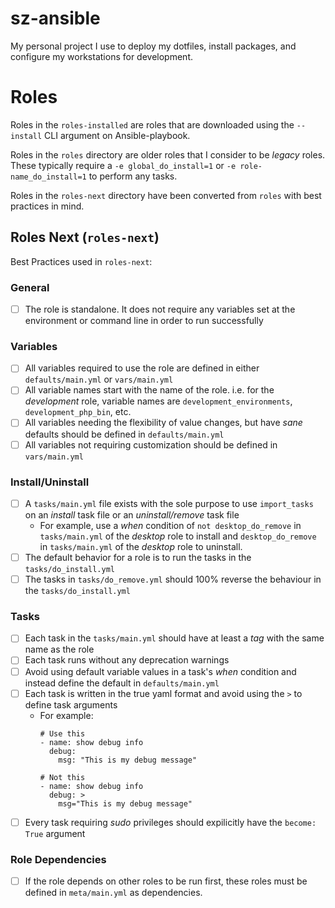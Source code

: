 # sz-ansible
My personal project I use to deploy my dotfiles, install packages, and configure my workstations for development.

# Roles
Roles in the `roles-installed` are roles that are downloaded using the `--install` CLI argument on Ansible-playbook.

Roles in the `roles` directory are older roles that I consider to be *legacy* roles. These typically require a `-e global_do_install=1` or `-e role-name_do_install=1` to perform any tasks.

Roles in the `roles-next` directory have been converted from `roles` with best practices in mind.

## Roles Next (`roles-next`)
Best Practices used in `roles-next`:

### General
- [ ] The role is standalone. It does not require any variables set at the environment or command line in order to run successfully

### Variables
- [ ] All variables required to use the role are defined in either `defaults/main.yml` or `vars/main.yml`
- [ ] All variable names start with the name of the role. i.e. for the *development* role, variable names are `development_environments`, `development_php_bin`, etc.
- [ ] All variables needing the flexibility of value changes, but have *sane* defaults should be defined in `defaults/main.yml`
- [ ] All variables not requiring customization should be defined in `vars/main.yml`

### Install/Uninstall
- [ ] A `tasks/main.yml` file exists with the sole purpose to use `import_tasks` on an *install* task file or an *uninstall/remove* task file
  - For example, use a *when* condition of `not desktop_do_remove` in `tasks/main.yml` of the *desktop* role to install and `desktop_do_remove` in `tasks/main.yml` of the *desktop* role to uninstall.
- [ ] The default behavior for a role is to run the tasks in the `tasks/do_install.yml`
- [ ] The tasks in `tasks/do_remove.yml` should 100% reverse the behaviour in the `tasks/do_install.yml`

### Tasks
- [ ] Each task in the `tasks/main.yml` should have at least a *tag* with the same name as the role
- [ ] Each task runs without any deprecation warnings
- [ ] Avoid using default variable values in a task's *when* condition and instead define the default in `defaults/main.yml`
- [ ] Each task is written in the true yaml format and avoid using the `>` to define task arguments
  - For example:
    ```
    # Use this
    - name: show debug info
      debug:
        msg: "This is my debug message"

    # Not this
    - name: show debug info
      debug: >
        msg="This is my debug message"
    ```
- [ ] Every task requiring *sudo* privileges should expilicitly have the `become: True` argument

### Role Dependencies
- [ ] If the role depends on other roles to be run first, these roles must be defined in `meta/main.yml` as dependencies.
